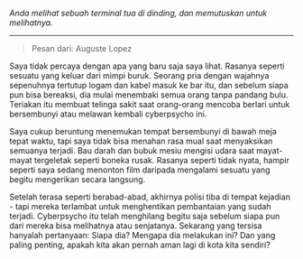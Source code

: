 _Anda melihat sebuah terminal tua di dinding, dan memutuskan untuk melihatnya._

---

> Pesan dari: Auguste Lopez

Saya tidak percaya dengan apa yang baru saja saya lihat. Rasanya seperti sesuatu yang keluar dari mimpi buruk. Seorang pria dengan wajahnya sepenuhnya tertutup logam dan kabel masuk ke bar itu, dan sebelum siapa pun bisa bereaksi, dia mulai menembaki semua orang tanpa pandang bulu. Teriakan itu membuat telinga sakit saat orang-orang mencoba berlari untuk bersembunyi atau melawan kembali cyberpsycho ini.

Saya cukup beruntung menemukan tempat bersembunyi di bawah meja tepat waktu, tapi saya tidak bisa menahan rasa mual saat menyaksikan semuanya terjadi. Bau darah dan bubuk mesiu mengisi udara saat mayat-mayat tergeletak seperti boneka rusak. Rasanya seperti tidak nyata, hampir seperti saya sedang menonton film daripada mengalami sesuatu yang begitu mengerikan secara langsung.

Setelah terasa seperti berabad-abad, akhirnya polisi tiba di tempat kejadian - tapi mereka terlambat untuk menghentikan pembantaian yang sudah terjadi. Cyberpsycho itu telah menghilang begitu saja sebelum siapa pun dari mereka bisa melihatnya atau senjatanya. Sekarang yang tersisa hanyalah pertanyaan: Siapa dia? Mengapa dia melakukan ini? Dan yang paling penting, apakah kita akan pernah aman lagi di kota kita sendiri?
